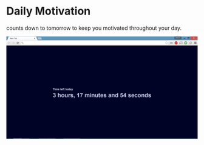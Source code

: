 Daily Motivation
========

counts down to tomorrow to keep you motivated throughout your day.


![](screenshot.png)

